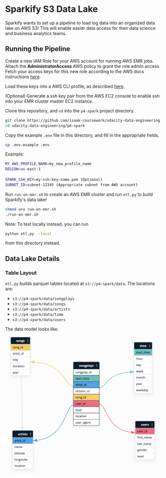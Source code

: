 # Sparkify S3 Data Lake

Sparkify wants to set up a pipeline to load log data into an organized data lake on AWS S3! This will enable easier data access for their data science and business analytics teams. 

## Running the Pipeline
Create a new IAM Role for your AWS account for running AWS EMR jobs. Attach the **AdministratorAccess** AWS policy to grant the role admin access. Fetch your access keys for this new role according to the AWS docs instructions [here](https://docs.aws.amazon.com/general/latest/gr/aws-sec-cred-types.html). 

Load these keys into a AWS CLI profile, as described [here](https://docs.aws.amazon.com/cli/latest/userguide/cli-configure-profiles.html). 

(Optional) Generate a ssh key pair from the AWS EC2 console to enable ssh into your EMR cluster master EC2 instance. 

Clone this repository, and `cd` into the `p4-spark` project directory. 
```bash
git clone https://github.com/isaak-coursework/udacity-data-engineering.git
cd udacity-data-engineering/p4-spark
```

Copy the example `.env` file in this directory, and fill in the appropriate fields. 
```bash
cp .env.example .env
```

Example: 
```bash
MY_AWS_PROFILE_NAME=my_new_profile_name
REGION=us-east-1

SPARK_SSH_KEY=my-ssh-key-name.pem (Optional)
SUBNET_ID=subnet-12345 (Appropriate subnet from AWS account)
```

Run `run-on-emr.sh` to create an AWS EMR cluster and run `etl.py` to build Sparkify's data lake!
```bash
chmod u+x run-on-emr.sh
./run-on-emr.sh
```

Note: To test locally instead, you can run 
```bash
python etl.py --local
```
from this directory instead. 

## Data Lake Details

### Table Layout
`etl.py` builds parquet tables located at `s3://p4-spark/data`. The locations are: 
- `s3://p4-spark/data/songplays`
- `s3://p4-spark/data/songs`
- `s3://p4-spark/data/artists`
- `s3://p4-spark/data/time`
- `s3://p4-spark/data/users`

The data model looks like: 
![](lake_model.png)
